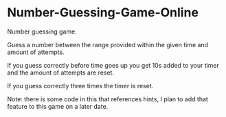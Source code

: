 ﻿# Number-Guessing-Game-Online
Number guessing game.


Guess a number between the range provided within the given time and amount of attempts.


If you guess correctly before time goes up you get 10s added to your timer and the amount of attempts are reset.


If you guess correctly three times the timer is reset.

Note: there is some code in this that references hints, I plan to add that feature to this game on a later date.
